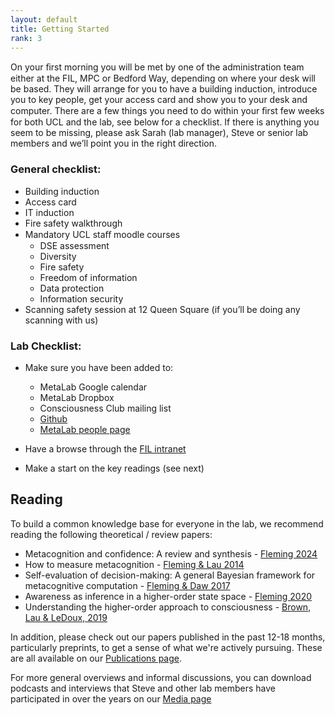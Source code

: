 ```yaml
---
layout: default
title: Getting Started
rank: 3
---
```


On your ﬁrst morning you will be met by one of the administration team either at the FIL, MPC or Bedford Way, depending on where your desk will be based. They will arrange for you to have a building induction, introduce you to key people, get your access card and show you to your desk and computer. There are a few things you need to do within your ﬁrst few weeks for both UCL and the lab, see below for a checklist. If there is anything you seem to be missing, please ask Sarah (lab manager), Steve or senior lab members and we’ll point you in the right direction.

### General checklist:

* Building induction
* Access card
* IT induction
* Fire safety walkthrough
* Mandatory UCL staﬀ moodle courses
  - DSE assessment
  - Diversity
  - Fire safety
  - Freedom of information
  - Data protection
  - Information security
* Scanning safety session at 12 Queen Square (if you’ll be doing any scanning with us)

### Lab Checklist:

* Make sure you have been added to:

  - MetaLab Google calendar
  - MetaLab Dropbox
  - Consciousness Club mailing list
  - [Github](https://github.com/metacoglab)
  - [MetaLab people page](https://github.com/metacoglab)

* Have a browse through the [FIL intranet](http://intranet.fil.ion.ucl.ac.uk/)
* Make a start on the key readings (see next)

## Reading

To build a common knowledge base for everyone in the lab, we recommend reading the following theoretical / review papers:

* Metacognition and confidence: A review and synthesis - [Fleming 2024](https://www.annualreviews.org/content/journals/10.1146/annurev-psych-022423-032425)
* How to measure metacognition - [Fleming & Lau 2014](https://www.frontiersin.org/articles/10.3389/fnhum.2014.00443/full)
* Self-evaluation of decision-making: A general Bayesian framework for metacognitive computation - [Fleming & Daw 2017](https://www.ncbi.nlm.nih.gov/pmc/articles/PMC5178868/)
* Awareness as inference in a higher-order state space - [Fleming 2020](https://academic.oup.com/nc/article/2020/1/niz020/5803146)
* Understanding the higher-order approach to consciousness - [Brown, Lau & LeDoux, 2019](https://www.cell.com/trends/cognitive-sciences/fulltext/S1364-6613(19)30161-5)

In addition, please check out our papers published in the past 12-18 months, particularly preprints, to get a sense of what we're actively pursuing. These are all available on our [Publications page](http://metacoglab.org/publications).

For more general overviews and informal discussions, you can download podcasts and interviews that Steve and other lab members have participated in over the years on our [Media page](http://metacoglab.org/media)
